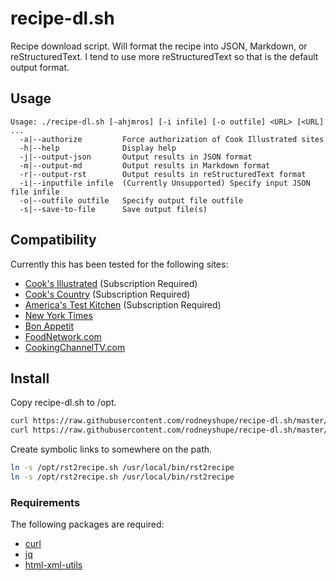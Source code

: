 # recipe-dl.sh

Recipe download script.  Will format the recipe into JSON, Markdown,
or reStructuredText.  I tend to use more reStructuredText so that is the
default output format.

## Usage

```
Usage: ./recipe-dl.sh [-ahjmros] [-i infile] [-o outfile] <URL> [<URL] ...
  -a|--authorize         Force authorization of Cook Illustrated sites
  -h|--help              Display help
  -j|--output-json       Output results in JSON format
  -m|--output-md         Output results in Markdown format
  -r|--output-rst        Output results in reStructuredText format
  -i|--inputfile infile  (Currently Unsupported) Specify input JSON file infile
  -o|--outfile outfile   Specify output file outfile
  -s|--save-to-file      Save output file(s)
```

## Compatibility

Currently this has been tested for the following sites:
* [Cook's Illustrated](www.cooksillustrated.com) (Subscription Required)
* [Cook's Country](www.cookscountry.com) (Subscription Required)
* [America's Test Kitchen](www.americatestkitchen.com) (Subscription Required)
* [New York Times](cooking.nytimes.com)
* [Bon Appetit](www.bonappetit.com)
* [FoodNetwork.com](www.foodnetwork.com)
* [CookingChannelTV.com](www.cookingchanneltv.com)

## Install
Copy recipe-dl.sh to /opt.
```sh
curl https://raw.githubusercontent.com/rodneyshupe/recipe-dl.sh/master/recipe-dl.sh --output /opt/recipe-dl.sh && chmod + x /opt/recipe-dl.sh
curl https://raw.githubusercontent.com/rodneyshupe/recipe-dl.sh/master/rst2recipe.sh --output /opt/recipe-dl.sh && chmod + x /opt/rst2recipe.sh
```

Create symbolic links to somewhere on the path.
```sh
ln -s /opt/rst2recipe.sh /usr/local/bin/rst2recipe
ln -s /opt/rst2recipe.sh /usr/local/bin/rst2recipe
```

### Requirements
The following packages are required:
* [curl](https://curl.haxx.se/)
* [jq](https://stedolan.github.io/jq/)
* [html-xml-utils](https://www.w3.org/Tools/HTML-XML-utils/)
